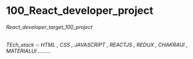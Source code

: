 # 100_React_developer_project

###### React_developer_target_100_project

###### TEch_stack -: HTML , CSS , JAVASCRIPT , REACTJS , REDUX , CHAKRAUI , MATERIALUI .........
